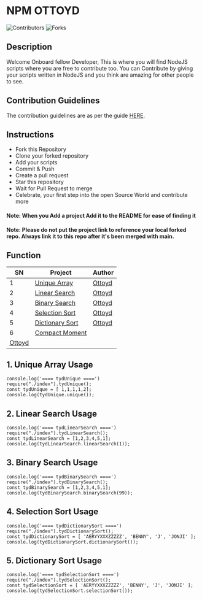 # NPM OTTOYD

![Contributors](https://img.shields.io/github/contributors/larymak/Python-project-Scripts?style=plastic)
![Forks](https://img.shields.io/github/forks/larymak/Python-project-Scripts)
## Description

Welcome Onboard fellow Developer, This is where you will find NodeJS scripts where you are free to contribute too.
You can Contribute by giving your scripts written in NodeJS and you think are amazing for other people to see.

## Contribution Guidelines

The contribution guidelines are as per the guide [HERE](https://github.com/ottoyd/ottoyd/blob/main/RULES.md).

## Instructions

- Fork this Repository
- Clone your forked repository
- Add your scripts
- Commit & Push
- Create a pull request
- Star this repository
- Wait for Pull Request to merge
- Celebrate, your first step into the open Source World and contribute more

#### Note: When you Add a project Add it to the README for ease of finding it

#### Note: Please do not put the project link to reference your local forked repo. Always link it to this repo after it's been merged with main.

## Function

| SN  | Project                                                                | Author                              |
| --- | ---------------------------------------------------------------------- | ----------------------------------- |
| 1   | [Unique Array](https://github.com/ottoyd/ottoyd/blob/main/index.js)    | [Ottoyd](https://github.com/ottoyd) |
| 2   | [Linear Search](https://github.com/ottoyd/ottoyd/blob/main/index.js)   | [Ottoyd](https://github.com/ottoyd) |
| 3   | [Binary Search](https://github.com/ottoyd/ottoyd/blob/main/index.js)   | [Ottoyd](https://github.com/ottoyd) |
| 4   | [Selection Sort](https://github.com/ottoyd/ottoyd/blob/main/index.js)  | [Ottoyd](https://github.com/ottoyd) |
| 5   | [Dictionary Sort](https://github.com/ottoyd/ottoyd/blob/main/index.js) | [Ottoyd](https://github.com/ottoyd) |
| 6   | [Compact Moment](https://github.com/ottoyd/ottoyd/blob/main/index.js) 
| [Ottoyd](https://github.com/ottoyd) |

## 1. Unique Array Usage

```
console.log('==== tydUnique ====')
require("./index").tydUnique();
const tydUnique = [ 1,1,1,1,2];
console.log(tydUnique.unique());
```

## 2. Linear Search Usage

```
console.log('==== tydLinearSearch ====')
require("./index").tydLinearSearch();
const tydLinearSearch = [1,2,3,4,5,1];
console.log(tydLinearSearch.linearSearch(1));
```

## 3. Binary Search Usage

```
console.log('==== tydBinarySearch ====')
require("./index").tydBinarySearch();
const tydBinarySearch = [1,2,3,4,5,1];
console.log(tydBinarySearch.binarySearch(99));
```

## 4. Selection Sort Usage

```
console.log('==== tydDictionarySort ====')
require("./index").tydDictionarySort();
const tydDictionarySort = [ 'AERYYXXXZZZZZ', 'BENNY', 'J', 'JONJI' ];
console.log(tydDictionarySort.dictionarySort());
```

## 5. Dictionary Sort Usage

```
console.log('==== tydSelectionSort ====')
require("./index").tydSelectionSort();
const tydSelectionSort = [ 'AERYYXXXZZZZZ', 'BENNY', 'J', 'JONJI' ];
console.log(tydSelectionSort.selectionSort());
```
